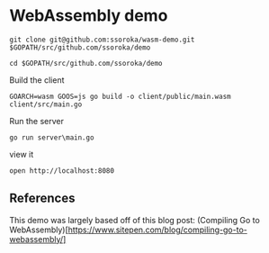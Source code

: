 # WebAssembly demo

`git clone git@github.com:ssoroka/wasm-demo.git $GOPATH/src/github.com/ssoroka/demo`

`cd $GOPATH/src/github.com/ssoroka/demo`

Build the client

`GOARCH=wasm GOOS=js go build -o client/public/main.wasm client/src/main.go`

Run the server

`go run server\main.go`

view it

`open http://localhost:8080`

## References

This demo was largely based off of this blog post: (Compiling Go to WebAssembly)[https://www.sitepen.com/blog/compiling-go-to-webassembly/]